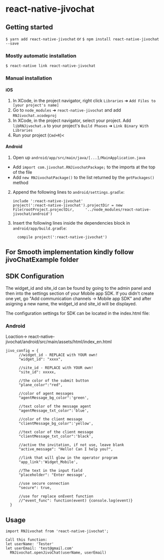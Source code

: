 
# react-native-jivochat

## Getting started

`$ yarn add react-native-jivochat`
                  or
`$ npm install react-native-jivochat --save`

### Mostly automatic installation

`$ react-native link react-native-jivochat`

### Manual installation


#### iOS

1. In XCode, in the project navigator, right click `Libraries` ➜ `Add Files to [your project's name]`
2. Go to `node_modules` ➜ `react-native-jivochat` and add `RNJivochat.xcodeproj`
3. In XCode, in the project navigator, select your project. Add `libRNJivochat.a` to your project's `Build Phases` ➜ `Link Binary With Libraries`
4. Run your project (`Cmd+R`)<

#### Android

1. Open up `android/app/src/main/java/[...]/MainApplication.java`
  - Add `import com.jivochat.RNJivochatPackage;` to the imports at the top of the file
  - Add `new RNJivochatPackage()` to the list returned by the `getPackages()` method
2. Append the following lines to `android/settings.gradle`:
  	```
  	include ':react-native-jivochat'
  	project(':react-native-jivochat').projectDir = new File(rootProject.projectDir, 	'../node_modules/react-native-jivochat/android')
  	```
3. Insert the following lines inside the dependencies block in `android/app/build.gradle`:
  	```
      compile project(':react-native-jivochat')
  	```

## For Smooth implementation kindly follow jivoChatExample folder

## SDK Configuration

The widget_id and site_id can be found by going to the admin panel and then into the settings section of your Mobile app SDK. If you didn't create one yet, go "Add communication channels -> Mobile app SDK" and after asigning a new name, the widget_id and site_id will be displayed.

The configuration settings for SDK can be located in the index.html file:

### Android

Loaction-> react-native-jivochat/android/src/main/assets/html/index_en.html

  ```
  jivo_config = {
        //widget_id - REPLACE with YOUR own!
        "widget_id": "xxxx",

        //site_id - REPLACE with YOUR own!
        "site_id": xxxxx,

        //the color of the submit button
        "plane_color":"red",

        //color of agent messages
        "agentMessage_bg_color":'green',

        //text color of the message agent
        "agentMessage_txt_color":'blue',

        //color of the client message
        "clientMessage_bg_color":'yellow',

        //text color of the client message
        "clientMessage_txt_color":'black',

        //active the invitation, if not use, leave blank
        "active_message": "Hello! Can I help you?",

        //link that will glow in the operator program
        "app_link":'Widget_Mobile',

        //The text in the input field
        "placeholder": "Enter message',

        //use secure connection
        "secure": true,

        //use for replace onEvent function
        //"event_func": function(event) {console.log(event)}
    }
  ```
## Usage
```
import RNJivochat from 'react-native-jivochat';

Call this function:
let userName: 'Tester'
let userEmail: 'test@gmail.com'
  RNJivochat.openJivoChat(userName, userEmail)
```
